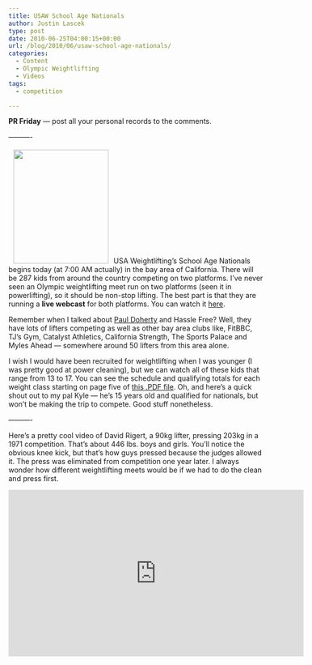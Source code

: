 ```yaml
---
title: USAW School Age Nationals
author: Justin Lascek
type: post
date: 2010-06-25T04:00:15+00:00
url: /blog/2010/06/usaw-school-age-nationals/
categories:
  - Content
  - Olympic Weightlifting
  - Videos
tags:
  - competition

---
```

**PR Friday** &#8212; post all your personal records to the comments.
  
&#8212;&#8212;&#8212;-
  


[<img data-attachment-id="2038" data-permalink="/blog/2010/06/usaw-school-age-nationals/usawnsac_logo-2/" data-orig-file="/2010/06/USAWNSAC_logo1.jpg" data-orig-size="188,225" data-comments-opened="1" data-image-meta="{&quot;aperture&quot;:&quot;0&quot;,&quot;credit&quot;:&quot;&quot;,&quot;camera&quot;:&quot;&quot;,&quot;caption&quot;:&quot;&quot;,&quot;created_timestamp&quot;:&quot;0&quot;,&quot;copyright&quot;:&quot;&quot;,&quot;focal_length&quot;:&quot;0&quot;,&quot;iso&quot;:&quot;0&quot;,&quot;shutter_speed&quot;:&quot;0&quot;,&quot;title&quot;:&quot;&quot;}" data-image-title="USAWNSAC_logo" data-image-description="" data-medium-file="/2010/06/USAWNSAC_logo1.jpg" data-large-file="/2010/06/USAWNSAC_logo1.jpg" class="alignleft size-full wp-image-2038" style="margin: 3px 10px" title="USAWNSAC_logo" src="/2010/06/USAWNSAC_logo1.jpg" alt="" width="188" height="225" />][1]USA Weightlifting&#8217;s School Age Nationals begins today (at 7:00 AM actually) in the bay area of California. There will be 287 kids from around the country competing on two platforms. I&#8217;ve never seen an Olympic weightlifting meet run on two platforms (seen it in powerlifting), so it should be non-stop lifting. The best part is that they are running a **live webcast** for both platforms. You can watch it [here][2].
  


Remember when I talked about [Paul Doherty][3] and Hassle Free? Well, they have lots of lifters competing as well as other bay area clubs like, FitBBC, TJ&#8217;s Gym, Catalyst Athletics, California Strength, The Sports Palace and Myles Ahead &#8212; somewhere around 50 lifters from this area alone.
  


I wish I would have been recruited for weightlifting when I was younger (I was pretty good at power cleaning), but we can watch all of these kids that range from 13 to 17. You can see the schedule and qualifying totals for each weight class starting on page five of [this .PDF file][4]. Oh, and here&#8217;s a quick shout out to my pal Kyle &#8212; he&#8217;s 15 years old and qualified for nationals, but won&#8217;t be making the trip to compete. Good stuff nonetheless.
  
&#8212;&#8212;&#8212;-
  


Here&#8217;s a pretty cool video of David Rigert, a 90kg lifter, pressing 203kg in a 1971 competition. That&#8217;s about 446 lbs. boys and girls. You&#8217;ll notice the obvious knee kick, but that&#8217;s how guys pressed because the judges allowed it. The press was eliminated from competition one year later. I always wonder how different weightlifting meets would be if we had to do the clean and press first.

<span class="embed-youtube" style="text-align:center; display: block;"><iframe class='youtube-player' type='text/html' width='584' height='329' src='https://www.youtube.com/embed/MPA5AVUAOWA?version=3&#038;rel=1&#038;fs=1&#038;autohide=2&#038;showsearch=0&#038;showinfo=1&#038;iv_load_policy=1&#038;wmode=transparent' allowfullscreen='true' style='border:0;'></iframe></span>

 [1]: /2010/06/USAWNSAC_logo1.jpg
 [2]: http://usawschoolagenationals.com/live-webcast/
 [3]: /?p=1972
 [4]: http://assets.usoc.org/assets/documents/attached_file/filename/25534/2010_National_School_Age_Championships_Entry_Form_FINAL.pdf
